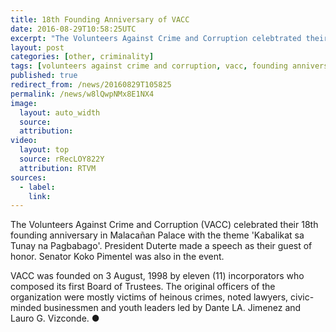 ```yaml
---
title: 18th Founding Anniversary of VACC
date: 2016-08-29T10:58:25UTC
excerpt: "The Volunteers Against Crime and Corruption celebtrated their 18th Founding Anniversary in the Malacañan Palace with the current year's theme, 'Kabalikat sa Tunay na Pagbabago' with President Rodrigo Duterte as guest of honor."
layout: post
categories: [other, criminality]
tags: [volunteers against crime and corruption, vacc, founding anniversary, anniversary]
published: true
redirect_from: /news/20160829T105825
permalink: /news/w8lQwpNMx8E1NX4
image:
  layout: auto_width
  source: 
  attribution: 
video:
  layout: top
  source: rRecLOY822Y
  attribution: RTVM
sources:
  - label:
    link:
---
```


The Volunteers Against Crime and Corruption (VACC) celebrated their 18th founding anniversary in Malacañan Palace with the theme 'Kabalikat sa Tunay na Pagbabago'.
President Duterte made a speech as their guest of honor.
Senator Koko Pimentel was also in the event.

VACC was founded on 3 August, 1998 by eleven (11) incorporators who composed its first Board of Trustees.
The original officers of the organization were mostly victims of heinous crimes, noted lawyers, civic-minded businessmen and youth leaders led by Dante LA. Jimenez and Lauro G. Vizconde.
&#x25cf;


